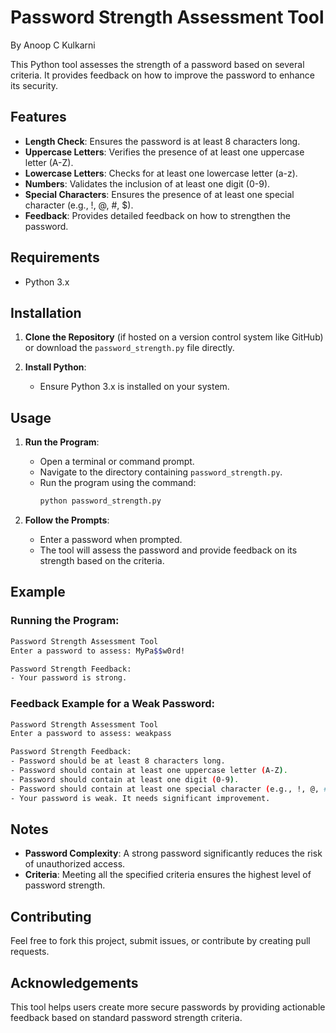 # Password Strength Assessment Tool

By Anoop C Kulkarni

This Python tool assesses the strength of a password based on several criteria. It provides feedback on how to improve the password to enhance its security.

## Features

- **Length Check**: Ensures the password is at least 8 characters long.
- **Uppercase Letters**: Verifies the presence of at least one uppercase letter (A-Z).
- **Lowercase Letters**: Checks for at least one lowercase letter (a-z).
- **Numbers**: Validates the inclusion of at least one digit (0-9).
- **Special Characters**: Ensures the presence of at least one special character (e.g., !, @, #, $).
- **Feedback**: Provides detailed feedback on how to strengthen the password.

## Requirements

- Python 3.x

## Installation

1. **Clone the Repository** (if hosted on a version control system like GitHub) or download the `password_strength.py` file directly.

2. **Install Python**:
   - Ensure Python 3.x is installed on your system.

## Usage

1. **Run the Program**:
   - Open a terminal or command prompt.
   - Navigate to the directory containing `password_strength.py`.
   - Run the program using the command:
     ```bash
     python password_strength.py
     ```

2. **Follow the Prompts**:
   - Enter a password when prompted.
   - The tool will assess the password and provide feedback on its strength based on the criteria.

## Example

### Running the Program:

```bash
Password Strength Assessment Tool
Enter a password to assess: MyPa$$w0rd!

Password Strength Feedback:
- Your password is strong.
```

### Feedback Example for a Weak Password:

```bash
Password Strength Assessment Tool
Enter a password to assess: weakpass

Password Strength Feedback:
- Password should be at least 8 characters long.
- Password should contain at least one uppercase letter (A-Z).
- Password should contain at least one digit (0-9).
- Password should contain at least one special character (e.g., !, @, #, $).
- Your password is weak. It needs significant improvement.
```

## Notes

- **Password Complexity**: A strong password significantly reduces the risk of unauthorized access.
- **Criteria**: Meeting all the specified criteria ensures the highest level of password strength.

## Contributing

Feel free to fork this project, submit issues, or contribute by creating pull requests.

## Acknowledgements

This tool helps users create more secure passwords by providing actionable feedback based on standard password strength criteria.

